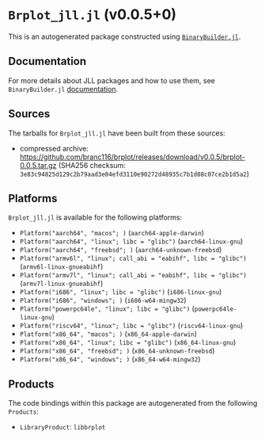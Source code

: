 # `Brplot_jll.jl` (v0.0.5+0)

This is an autogenerated package constructed using [`BinaryBuilder.jl`](https://github.com/JuliaPackaging/BinaryBuilder.jl).

## Documentation

For more details about JLL packages and how to use them, see `BinaryBuilder.jl` [documentation](https://docs.binarybuilder.org/stable/jll/).

## Sources

The tarballs for `Brplot_jll.jl` have been built from these sources:

* compressed archive: https://github.com/branc116/brplot/releases/download/v0.0.5/brplot-0.0.5.tar.gz (SHA256 checksum: `3e83c94825d129c2b79aad3e04efd3110e90272d48935c7b1d08c07ce2b1d5a2`)

## Platforms

`Brplot_jll.jl` is available for the following platforms:

* `Platform("aarch64", "macos"; )` (`aarch64-apple-darwin`)
* `Platform("aarch64", "linux"; libc = "glibc")` (`aarch64-linux-gnu`)
* `Platform("aarch64", "freebsd"; )` (`aarch64-unknown-freebsd`)
* `Platform("armv6l", "linux"; call_abi = "eabihf", libc = "glibc")` (`armv6l-linux-gnueabihf`)
* `Platform("armv7l", "linux"; call_abi = "eabihf", libc = "glibc")` (`armv7l-linux-gnueabihf`)
* `Platform("i686", "linux"; libc = "glibc")` (`i686-linux-gnu`)
* `Platform("i686", "windows"; )` (`i686-w64-mingw32`)
* `Platform("powerpc64le", "linux"; libc = "glibc")` (`powerpc64le-linux-gnu`)
* `Platform("riscv64", "linux"; libc = "glibc")` (`riscv64-linux-gnu`)
* `Platform("x86_64", "macos"; )` (`x86_64-apple-darwin`)
* `Platform("x86_64", "linux"; libc = "glibc")` (`x86_64-linux-gnu`)
* `Platform("x86_64", "freebsd"; )` (`x86_64-unknown-freebsd`)
* `Platform("x86_64", "windows"; )` (`x86_64-w64-mingw32`)

## Products

The code bindings within this package are autogenerated from the following `Products`:

* `LibraryProduct`: `libbrplot`
